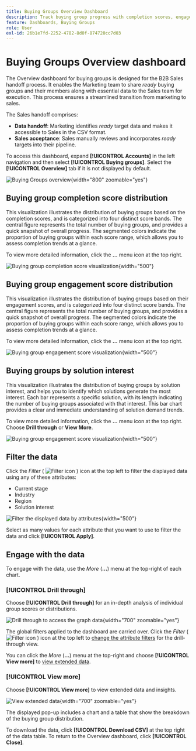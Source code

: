 ```yaml
---
title: Buying Groups Overview Dashboard
description: Track buying group progress with completion scores, engagement metrics, and solution interest analytics to enable sales handoff in Journey Optimizer B2B Edition.
feature: Dashboards, Buying Groups
role: User
exl-id: 26b1e7fd-2252-4782-8d0f-874720cc7d03
---
```

# Buying Groups Overview dashboard

The Overview dashboard for buying groups is designed for the B2B Sales handoff process. It enables the Marketing team to share _ready_ buying groups and their members along with essential data to the Sales team for execution. This process ensures a streamlined transition from marketing to sales.

The Sales handoff comprises:

* **Data handoff**: Marketing identifies _ready_ target data and makes it accessible to Sales in the CSV format. 
* **Sales acceptance**: Sales manually reviews and incorporates _ready_ targets into their pipeline.

To access this dashboard, expand **[!UICONTROL Accounts]** in the left navigation and then select **[!UICONTROL Buying groups]**. Select the **[!UICONTROL Overview]** tab if it is not displayed by default.

![Buying Groups overview](./assets/buying-groups-overview.png){width="800" zoomable="yes"}
<!--
## Buying Group Status

Gain insights into your buying groups' progression with the Buying Group Status view. This visualization showcases the distribution of your buying groups categorized by their most recent status update within a specified time frame.

![Buying Groups overview](./assets/buying-groups-overview.png){width="800" zoomable="yes"}

**[!UICONTROL Status]** (y-axis): Track the journey of buying groups through various stages.
**[!UICONTROL Number of Buying Groups]** (x-axis): Quantify the number of buying groups at each status, providing a clear metric of your funnel's health and activity.

To generate a shareable PDF of your current view, click **[!UICONTROL Export]** at the top-right corner of the page. -->

## Buying group completion score distribution

This visualization illustrates the distribution of buying groups based on the completion scores, and is categorized into four distinct score bands. The central figure represents the total number of buying groups, and provides a quick snapshot of overall progress. The segmented colors indicate the proportion of buying groups within each score range, which allows you to assess completion trends at a glance.

To view more detailed information, click the **...** menu icon at the top right.

![Buying group completion score visualization](./assets/buying-group-completion-score-chart.png){width="500"}

## Buying group engagement score distribution

This visualization illustrates the distribution of buying groups based on their engagement scores, and is categorized into four distinct score bands. The central figure represents the total number of buying groups, and provides a quick snapshot of overall progress. The segmented colors indicate the proportion of buying groups within each score range, which allows you to assess completion trends at a glance.

To view more detailed information, click the **...** menu icon at the top right.

![Buying group engagement score visualization](./assets/buying-group-completion-score-chart.png){width="500"}

## Buying groups by solution interest

This visualization illustrates the distribution of buying groups by solution interest, and helps you to identify which solutions generate the most interest. Each bar represents a specific solution, with its length indicating the number of buying groups associated with that interest. This bar chart provides a clear and immediate understanding of solution demand trends.

To view more detailed information, click the **...** menu icon at the top right. Choose **Drill through** or **View More**.

![Buying group engagement score visualization](./assets/buying-group-by-solution-interest-chart.png){width="500"}

## Filter the data

Click the _Filter_ ( ![Filter icon](../assets/do-not-localize/icon-filter.svg) ) icon at the top left to filter the displayed data using any of these attributes:

* Current stage
* Industry
* Region
* Solution interest

![Filter the displayed data by attributes](./assets/buying-group-overview-filters.png){width="500"}

Select as many values for each attribute that you want to use to filter the data and click **[!UICONTROL Apply]**.

## Engage with the data

To engage with the data, use the _More_ (**...**) menu at the top-right of each chart. 

### [!UICONTROL Drill through]

Choose **[!UICONTROL Drill through]** for an in-depth analysis of individual group scores or distributions. 

![Drill through to access the graph data](./assets/buying-group-completion-score-drill-through-view.png){width="700" zoomable="yes"}

The global filters applied to the dashboard are carried over. Click the _Filter_ ( ![Filter icon](../assets/do-not-localize/icon-filter.svg) ) icon at the top left to [change the attribute filters](#filter-the-data) for the drill-through view.

You can click the _More_ (**...**) menu at the top-right and choose **[!UICONTROL View more]** to [view extended data](#view-more).

### [!UICONTROL View more]

Choose **[!UICONTROL View more]** to view extended data and insights.

![View extended data](./assets/buying-group-engagement-score-view-more.png){width="700" zoomable="yes"}

The displayed pop-up includes a chart and a table that show the breakdown of the buying group distribution.

To download the data, click **[!UICONTROL Download CSV]** at the top right of the data table. To return to the Overview dashboard, click **[!UICONTROL Close]**.
